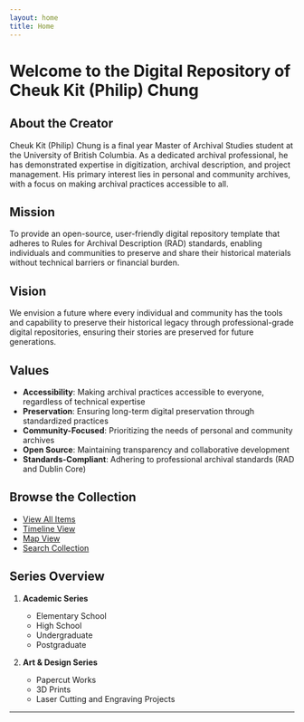 ```yaml
---
layout: home
title: Home
---
```


# Welcome to the Digital Repository of Cheuk Kit (Philip) Chung

## About the Creator

Cheuk Kit (Philip) Chung is a final year Master of Archival Studies student at the University of British Columbia. As a dedicated archival professional, he has demonstrated expertise in digitization, archival description, and project management. His primary interest lies in personal and community archives, with a focus on making archival practices accessible to all.

## Mission

To provide an open-source, user-friendly digital repository template that adheres to Rules for Archival Description (RAD) standards, enabling individuals and communities to preserve and share their historical materials without technical barriers or financial burden.

## Vision

We envision a future where every individual and community has the tools and capability to preserve their historical legacy through professional-grade digital repositories, ensuring their stories are preserved for future generations.

## Values

- **Accessibility**: Making archival practices accessible to everyone, regardless of technical expertise
- **Preservation**: Ensuring long-term digital preservation through standardized practices
- **Community-Focused**: Prioritizing the needs of personal and community archives
- **Open Source**: Maintaining transparency and collaborative development
- **Standards-Compliant**: Adhering to professional archival standards (RAD and Dublin Core)

## Browse the Collection

- [View All Items](/browse.html)
- [Timeline View](/timeline.html)
- [Map View](/map.html)
- [Search Collection](/search.html)

## Series Overview

1. **Academic Series**
   - Elementary School
   - High School
   - Undergraduate
   - Postgraduate

2. **Art & Design Series**
   - Papercut Works
   - 3D Prints
   - Laser Cutting and Engraving Projects

---

